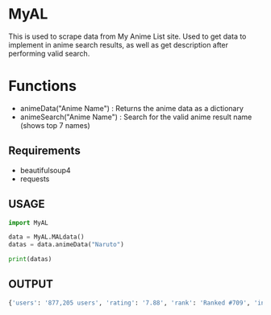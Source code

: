 # MyAL

This is used to  scrape data from My Anime List site. Used to get data to implement in anime search results, as well as get description after performing  valid search.


# Functions

- animeData("Anime Name") : Returns the anime data as a dictionary
- animeSearch("Anime Name") : Search for the valid anime result name (shows top 7 names)

## Requirements
- beautifulsoup4
- requests

## USAGE

```python
import MyAL

data = MyAL.MALdata()
datas = data.animeData("Naruto")

print(datas)
```

## OUTPUT

```python
{'users': '877,205 users', 'rating': '7.88', 'rank': 'Ranked #709', 'inf': ["Moments prior to Naruto Uzumaki's birth, a huge demon known as the Kyuubi, the Nine-Tailed Fox, attacked Konohagakure, the Hidden Leaf Village, and wreaked havoc. In order to put an end to the Kyuubi's rampage, the leader of the village, the Fourth Hokage, sacrificed his life and sealed the monstrous beast inside the newborn Naruto.\n\r\nNow, Naruto is a hyperactive and knuckle-headed ninja still living in Konohagakure. Shunned because of the Kyuubi inside him, Naruto struggles to find his place in the village, while his burning desire to become the Hokage of Konohagakure leads him not only to some great new friends, but also some deadly foes.\n\r\n[Written by MAL Rewrite]"], 'add': ['Episodes:  220  \nAired:  Oct 3, 2002 to Feb 8, 2007  \nBroadcast:    Thursdays at 19:30 (JST)      '], 'image': 'https://cdn.myanimelist.net/images/userimages/thumbs/11081_thumb.jpg?t=1575939600'}
```

